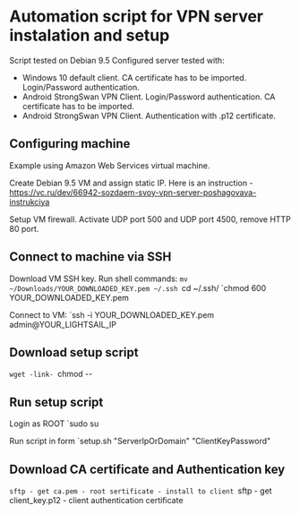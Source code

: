 # Automation script for VPN server instalation and setup

Script tested on Debian 9.5
Configured server tested with:
- Windows 10 default client. CA certificate has to be imported. Login/Password authentication.
- Android StrongSwan VPN Client. Login/Password authentication. CA certificate has to be imported.
- Android StrongSwan VPN Client. Authentication with .p12 certificate.

## Configuring machine
Example using Amazon Web Services virtual machine.

Create Debian 9.5 VM and assign static IP.
Here is an instruction - https://vc.ru/dev/66942-sozdaem-svoy-vpn-server-poshagovaya-instrukciya

Setup VM firewall.
Activate UDP port 500 and UDP port 4500, remove HTTP 80 port.

## Connect to machine via SSH
Download VM SSH key.
Run shell commands:
`mv ~/Downloads/YOUR_DOWNLOADED_KEY.pem ~/.ssh
`cd ~/.ssh/
`chmod 600 YOUR_DOWNLOADED_KEY.pem

Connect to VM:
`ssh -i YOUR_DOWNLOADED_KEY.pem admin@YOUR_LIGHTSAIL_IP

## Download setup script
`wget -link-
`chmod --

## Run setup script
Login as ROOT
`sudo su

Run script in form
`setup.sh "ServerIpOrDomain" "ClientKeyPassword"

## Download CA certificate and Authentication key
`sftp - get ca.pem - root sertificate - install to client
`sftp - get client_key.p12 - client authentication certificate
